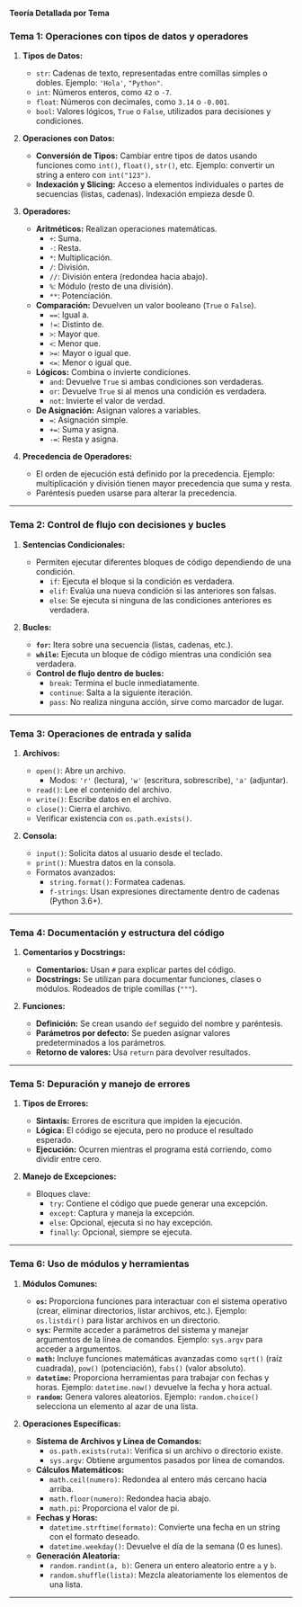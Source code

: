 **Teoría Detallada por Tema**

### Tema 1: Operaciones con tipos de datos y operadores
1. **Tipos de Datos:**
   - `str`: Cadenas de texto, representadas entre comillas simples o dobles. Ejemplo: `'Hola'`, `"Python"`.
   - `int`: Números enteros, como `42` o `-7`.
   - `float`: Números con decimales, como `3.14` o `-0.001`.
   - `bool`: Valores lógicos, `True` o `False`, utilizados para decisiones y condiciones.

2. **Operaciones con Datos:**
   - **Conversión de Tipos:** Cambiar entre tipos de datos usando funciones como `int()`, `float()`, `str()`, etc. Ejemplo: convertir un string a entero con `int("123")`.
   - **Indexación y Slicing:** Acceso a elementos individuales o partes de secuencias (listas, cadenas). Indexación empieza desde 0.

3. **Operadores:**
   - **Aritméticos:** Realizan operaciones matemáticas.
     - `+`: Suma.
     - `-`: Resta.
     - `*`: Multiplicación.
     - `/`: División.
     - `//`: División entera (redondea hacia abajo).
     - `%`: Módulo (resto de una división).
     - `**`: Potenciación.
   - **Comparación:** Devuelven un valor booleano (`True` o `False`).
     - `==`: Igual a.
     - `!=`: Distinto de.
     - `>`: Mayor que.
     - `<`: Menor que.
     - `>=`: Mayor o igual que.
     - `<=`: Menor o igual que.
   - **Lógicos:** Combina o invierte condiciones.
     - `and`: Devuelve `True` si ambas condiciones son verdaderas.
     - `or`: Devuelve `True` si al menos una condición es verdadera.
     - `not`: Invierte el valor de verdad.
   - **De Asignación:** Asignan valores a variables.
     - `=`: Asignación simple.
     - `+=`: Suma y asigna.
     - `-=`: Resta y asigna.

4. **Precedencia de Operadores:**
   - El orden de ejecución está definido por la precedencia. Ejemplo: multiplicación y división tienen mayor precedencia que suma y resta.
   - Paréntesis pueden usarse para alterar la precedencia.

---

### Tema 2: Control de flujo con decisiones y bucles
1. **Sentencias Condicionales:**
   - Permiten ejecutar diferentes bloques de código dependiendo de una condición.
     - `if`: Ejecuta el bloque si la condición es verdadera.
     - `elif`: Evalúa una nueva condición si las anteriores son falsas.
     - `else`: Se ejecuta si ninguna de las condiciones anteriores es verdadera.

2. **Bucles:**
   - **`for`:** Itera sobre una secuencia (listas, cadenas, etc.).
   - **`while`:** Ejecuta un bloque de código mientras una condición sea verdadera.
   - **Control de flujo dentro de bucles:**
     - `break`: Termina el bucle inmediatamente.
     - `continue`: Salta a la siguiente iteración.
     - `pass`: No realiza ninguna acción, sirve como marcador de lugar.

---

### Tema 3: Operaciones de entrada y salida
1. **Archivos:**
   - `open()`: Abre un archivo.
     - Modos: `'r'` (lectura), `'w'` (escritura, sobrescribe), `'a'` (adjuntar).
   - `read()`: Lee el contenido del archivo.
   - `write()`: Escribe datos en el archivo.
   - `close()`: Cierra el archivo.
   - Verificar existencia con `os.path.exists()`.

2. **Consola:**
   - `input()`: Solicita datos al usuario desde el teclado.
   - `print()`: Muestra datos en la consola.
   - Formatos avanzados:
     - `string.format()`: Formatea cadenas.
     - `f-strings`: Usan expresiones directamente dentro de cadenas (Python 3.6+).

---

### Tema 4: Documentación y estructura del código
1. **Comentarios y Docstrings:**
   - **Comentarios:** Usan `#` para explicar partes del código.
   - **Docstrings:** Se utilizan para documentar funciones, clases o módulos. Rodeados de triple comillas (`"""`).

2. **Funciones:**
   - **Definición:** Se crean usando `def` seguido del nombre y paréntesis.
   - **Parámetros por defecto:** Se pueden asignar valores predeterminados a los parámetros.
   - **Retorno de valores:** Usa `return` para devolver resultados.

---

### Tema 5: Depuración y manejo de errores
1. **Tipos de Errores:**
   - **Sintaxis:** Errores de escritura que impiden la ejecución.
   - **Lógica:** El código se ejecuta, pero no produce el resultado esperado.
   - **Ejecución:** Ocurren mientras el programa está corriendo, como dividir entre cero.

2. **Manejo de Excepciones:**
   - Bloques clave:
     - `try`: Contiene el código que puede generar una excepción.
     - `except`: Captura y maneja la excepción.
     - `else`: Opcional, ejecuta si no hay excepción.
     - `finally`: Opcional, siempre se ejecuta.

---

### Tema 6: Uso de módulos y herramientas
1. **Módulos Comunes:**
   - **`os`:** Proporciona funciones para interactuar con el sistema operativo (crear, eliminar directorios, listar archivos, etc.). Ejemplo: `os.listdir()` para listar archivos en un directorio.
   - **`sys`:** Permite acceder a parámetros del sistema y manejar argumentos de la línea de comandos. Ejemplo: `sys.argv` para acceder a argumentos.
   - **`math`:** Incluye funciones matemáticas avanzadas como `sqrt()` (raíz cuadrada), `pow()` (potenciación), `fabs()` (valor absoluto).
   - **`datetime`:** Proporciona herramientas para trabajar con fechas y horas. Ejemplo: `datetime.now()` devuelve la fecha y hora actual.
   - **`random`:** Genera valores aleatorios. Ejemplo: `random.choice()` selecciona un elemento al azar de una lista.

2. **Operaciones Específicas:**
   - **Sistema de Archivos y Línea de Comandos:**
     - `os.path.exists(ruta)`: Verifica si un archivo o directorio existe.
     - `sys.argv`: Obtiene argumentos pasados por línea de comandos.
   - **Cálculos Matemáticos:**
     - `math.ceil(numero)`: Redondea al entero más cercano hacia arriba.
     - `math.floor(numero)`: Redondea hacia abajo.
     - `math.pi`: Proporciona el valor de pi.
   - **Fechas y Horas:**
     - `datetime.strftime(formato)`: Convierte una fecha en un string con el formato deseado.
     - `datetime.weekday()`: Devuelve el día de la semana (0 es lunes).
   - **Generación Aleatoria:**
     - `random.randint(a, b)`: Genera un entero aleatorio entre `a` y `b`.
     - `random.shuffle(lista)`: Mezcla aleatoriamente los elementos de una lista.

---
